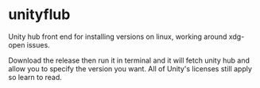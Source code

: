 # unityflub
Unity hub front end for installing versions on linux, working around xdg-open issues.

Download the release then run it in terminal and it will fetch unity hub and allow you to specify the version you want.
All of Unity's licenses still apply so learn to read.